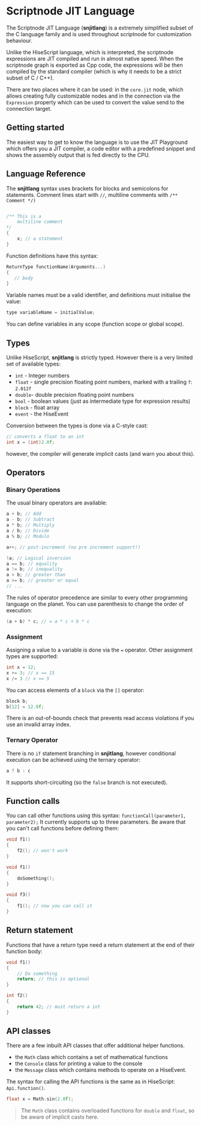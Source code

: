 # Scriptnode JIT Language

The Scriptnode JIT Language (**snjitlang**) is a extremely simplified subset of the C language family and is used throughout scriptnode for customization behaviour.

Unlike the HiseScript language, which is interpreted, the scriptnode expressions are JIT compiled and run in almost native speed. When the scriptnode graph is exported as Cpp code, the expressions will be then compiled by the standard compiler (which is why it needs to be a strict subset of C / C++).

There are two places where it can be used: in the `core.jit` node, which allows creating fully customizable nodes and in the connection via the `Expression` property which can be used to convert the value send to the connection target.

## Getting started

The easiest way to get to know the language is to use the JIT Playground which offers you a JIT compiler, a code editor with a predefined snippet and shows the assembly output that is fed directly to the CPU.

## Language Reference

The **snjitlang** syntax uses brackets for blocks and semicolons for statements. Comment lines start with `//`, multiline comments with `/** Comment */)`

```cpp

/** This is a 
    multiline comment
*/
{
	x; // a statement
}
```

Function definitions have this syntax:

```cpp
ReturnType functionName(Arguments...)
{
   // body
}
```

Variable names must be a valid identifier, and definitions must initialise the value:

```cpp
type variableName = initialValue;
```

You can define variables in any scope (function scope or global scope).

## Types

Unlike HiseScript, **snjitlang** is strictly typed. However there is a very limited set of available types:

- `int` - Integer numbers
- `float` - single precision floating point numbers, marked with a trailing `f`: `2.012f`
- `double`- double precision floating point numbers
- `bool` - boolean values (just as intermediate type for expression results)
- `block` - float array
- `event` - the HiseEvent

Conversion between the types is done via a C-style cast:

```cpp
// converts a float to an int
int x = (int)2.0f;
```

however, the compiler will generate implicit casts (and warn you about this).

## Operators

### Binary Operations

The usual binary operators are available: 

```cpp
a + b; // Add
a - b; // Subtract
a * b; // Multiply
a / b; // Divide
a % b; // Modulo

a++; // post-increment (no pre increment support!)

!a; // Logical inversion
a == b; // equality
a != b; // inequality
a > b; // greater than
a >= b; // greater or equal
// ...

```

The rules of operator precedence are similar to every other programming language on the planet. You can use parenthesis to change the order of execution:

```cpp
(a + b) * c; // = a * c + b * c
```

### Assignment

Assigning a value to a variable is done via the `=` operator. Other assignment types are supported:

```cpp
int x = 12;
x += 3; // x == 15
x /= 3 // x == 5
```

You can access elements of a `block` via the `[]` operator:

```cpp
block b;
b[12] = 12.0f;
```

There is an out-of-bounds check that prevents read access violations if you use an invalid array index.

### Ternary Operator

There is no `if` statement branching in **snjitlang**, however conditional execution can be achieved using the ternary operator:

```cpp
a ? b : c
```

It supports short-circuiting (so the `false` branch is not executed).

## Function calls

You can call other functions using this syntax: `functionCall(parameter1, parameter2);` It currently supports up to three parameters. Be aware that you can't call functions before defining them:

```cpp
void f1()
{
    f2(); // won't work
}

void f1()
{
    doSomething();
}

void f3()
{
    f1(); // now you can call it
}
```

## Return statement

Functions that have a return type need a return statement at the end of their function body:

```cpp
void f1()
{
    // Do something
    return; // this is optional
}

int f2()
{
	return 42; // must return a int
}

```


## API classes

There are a few inbuilt API classes that offer additional helper functions.

- the `Math` class which contains a set of mathematical functions
- the `Console` class for printing a value to the console
- the `Message` class which contains methods to operate on a HiseEvent.

The syntax for calling the API functions is the same as in HiseScript: `Api.function()`.

```cpp
float x = Math.sin(2.0f);
```

> The `Math` class contains overloaded functions for `double` and `float`, so be aware of implicit casts here.



